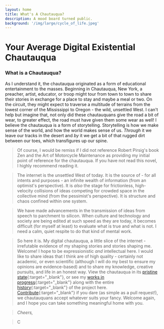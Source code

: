 ```yaml
---
layout: home
title: What's A Chautauqua?
description: A mood board turned public.
background: '/img/large/cycle_of_life.jpeg'
---
```


# Your Average Digital Existential Chautauqua
>
### What is a Chautauqua?
As I understand it, the chautauqua originated as a form of educational entertainment to the masses. Beginning in Chautauqua, New York, a preacher, artist, educator, or troop might tour from town to town to share their stories in exchange for a place to stay and maybe a meal or two. On the circuit, they might expect to traverse a multitude of terrains from the lowest corner of the Mississippi to Oregon - the wild, unsettled West.  I can't help but imagine that, not only did these chautauquans give the road a bit of wear, to greater effect, the road must have given them some wear as well! I believe the chautauqua is a form of storytelling. Storytelling is how we make sense of the world, and how the world makes sense of us. *Through* it we leave our tracks in the desert and *by* it we get a bit of that rugged dirt between our toes, which transfigures up our spine.

>Of course, I would be remiss if I did not reference Robert Pirsig's book Zen and the Art of Motorcycle Maintenance as providing my initial point of reference for the chautauqua. If you have not read this novel, I highly recommend reading it.

>The internet is the unsettled West of today.  It is the source of - for all intents and purposes - an infinite wealth of information (from an optimist's perspective). It is *also* the stage for frictionless, high-velocity collisions of ideas competing for crowded space in the collective mind (from the pessimist's perspective). It is structure and chaos confined within one system.

>We have made advancements in the transmission of ideas from speech to parchment to silicon. When culture and technology and society are being edited at such speed as they are today, it becomes difficult (for myself at least) to evaluate what is true and what is not. I need a calm, quiet respite to do that kind of mental work.

>So here it is. My digital chautauqua, a little slice of the internet - irrefutable evidence of my shaping stories and stories shaping me. Welcome! I hope to be expressionistic *and* intellectual here. I would like to share ideas that I think are of high quality - certainly not academic, or even scientific (although I will do my best to ensure my opinions are evidence-based) and to share my knowledge, creative pursuits, and life in an honest way.  View the chautauqua in its [pristine state](https://cajohnst.github.io/){:target="_blank"}, or see my [works in progress](https://github.com/cajohnst/YourAverageDigitalExistentialChautauqua){:target="_blank"} along with the entire [history](https://github.com/cajohnst/YourAverageDigitalExistentialChautauqua){:target="_blank"} of the project here. [Contribute](https://github.com/cajohnst/YourAverageDigitalExistentialChautauqua){:target="_blank"} if you dare (as simple as a pull request!), we chautauquans accept whatever suits your fancy. Welcome again, and I hope you can take something meaningful home with you.

>*Cheers,*

>C

